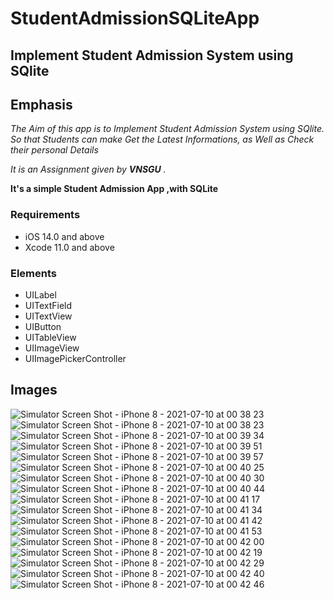 # StudentAdmissionSQLiteApp

## Implement Student Admission System using SQlite


## Emphasis

*The Aim of this app is to Implement Student Admission System using SQlite.*  
_So that Students can make Get the Latest Informations, as Well as Check their personal Details_


_It is an Assignment given by **VNSGU** ._

__It's a simple Student Admission App ,with SQLite__



### Requirements

* iOS 14.0 and above
* Xcode 11.0 and above

### Elements

* UILabel
* UITextField
* UITextView
* UIButton
* UITableView
* UIImageView
* UIImagePickerController

## Images

![Simulator Screen Shot - iPhone 8 - 2021-07-10 at 00 38 23](https://user-images.githubusercontent.com/69379504/125125864-dd67d900-e117-11eb-8a53-efd0b4c9aff4.png)
![Simulator Screen Shot - iPhone 8 - 2021-07-10 at 00 38 23](https://user-images.githubusercontent.com/69379504/125126011-1acc6680-e118-11eb-8e5e-8aef62ec6609.png)
![Simulator Screen Shot - iPhone 8 - 2021-07-10 at 00 39 34](https://user-images.githubusercontent.com/69379504/125126046-27e95580-e118-11eb-8545-47c69d8cc448.png)
![Simulator Screen Shot - iPhone 8 - 2021-07-10 at 00 39 51](https://user-images.githubusercontent.com/69379504/125126081-320b5400-e118-11eb-9efb-be55991c79ae.png)
![Simulator Screen Shot - iPhone 8 - 2021-07-10 at 00 39 57](https://user-images.githubusercontent.com/69379504/125126082-333c8100-e118-11eb-8d73-fec1f62a0f1f.png)
![Simulator Screen Shot - iPhone 8 - 2021-07-10 at 00 40 25](https://user-images.githubusercontent.com/69379504/125126089-35064480-e118-11eb-9307-30a37d02bdbe.png)
![Simulator Screen Shot - iPhone 8 - 2021-07-10 at 00 40 30](https://user-images.githubusercontent.com/69379504/125126095-37689e80-e118-11eb-9644-d52efb0f243d.png)
![Simulator Screen Shot - iPhone 8 - 2021-07-10 at 00 40 44](https://user-images.githubusercontent.com/69379504/125126097-39326200-e118-11eb-8379-d63b213ff2ee.png)
![Simulator Screen Shot - iPhone 8 - 2021-07-10 at 00 41 17](https://user-images.githubusercontent.com/69379504/125126106-3c2d5280-e118-11eb-9e5f-5f46ad1fc93b.png)
![Simulator Screen Shot - iPhone 8 - 2021-07-10 at 00 41 34](https://user-images.githubusercontent.com/69379504/125126113-3e8fac80-e118-11eb-9f76-09842526b30a.png)
![Simulator Screen Shot - iPhone 8 - 2021-07-10 at 00 41 42](https://user-images.githubusercontent.com/69379504/125126116-3f284300-e118-11eb-96a2-3d32fa17fb12.png)
![Simulator Screen Shot - iPhone 8 - 2021-07-10 at 00 41 53](https://user-images.githubusercontent.com/69379504/125126119-40f20680-e118-11eb-97eb-83cb42cca253.png)
![Simulator Screen Shot - iPhone 8 - 2021-07-10 at 00 42 00](https://user-images.githubusercontent.com/69379504/125126130-43ecf700-e118-11eb-85fb-12f8c78c6d23.png)
![Simulator Screen Shot - iPhone 8 - 2021-07-10 at 00 42 19](https://user-images.githubusercontent.com/69379504/125126137-464f5100-e118-11eb-8b8d-df99c4213ceb.png)
![Simulator Screen Shot - iPhone 8 - 2021-07-10 at 00 42 29](https://user-images.githubusercontent.com/69379504/125126161-4f402280-e118-11eb-922c-39d5f01cdb46.png)
![Simulator Screen Shot - iPhone 8 - 2021-07-10 at 00 42 40](https://user-images.githubusercontent.com/69379504/125126164-4fd8b900-e118-11eb-9f13-e81c94e8ae41.png)
![Simulator Screen Shot - iPhone 8 - 2021-07-10 at 00 42 46](https://user-images.githubusercontent.com/69379504/125126170-5109e600-e118-11eb-9b7b-5d6f34ad4db8.png)
